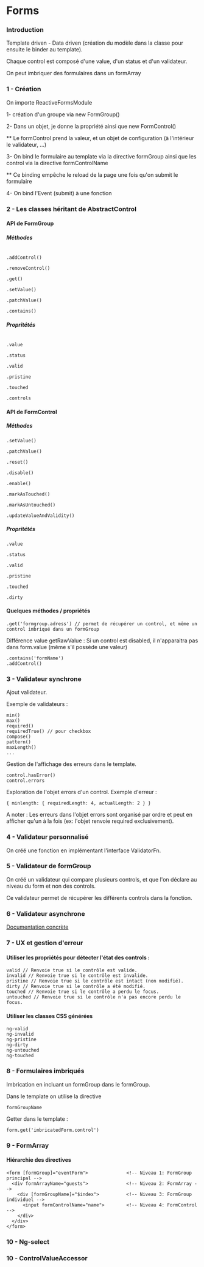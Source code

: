# Forms

### Introduction

Template driven - Data driven (création du modèle dans la classe pour ensuite le binder au template).

Chaque control est composé d'une value, d'un status et d'un validateur.

On peut imbriquer des formulaires dans un formArray


### 1 - Création

On importe ReactiveFormsModule

1- création d'un groupe via new FormGroup()

2- Dans un objet, je donne la propriété ainsi que new FormControl()

** Le formControl prend la valeur, et un objet de configuration (à l'intérieur le validateur, ...)

3- On bind le formulaire au template via la directive formGroup ainsi que les control via la directive formControlName

** Ce binding empêche le reload de la page une fois qu'on submit le formulaire

4- On bind l'Event (submit) à une fonction


### 2 - Les classes héritant de AbstractControl

#### API de FormGroup

##### Méthodes

```

.addControl()

.removeControl()

.get()

.setValue()

.patchValue()

.contains()

```

##### Propritétés

```

.value

.status

.valid

.pristine

.touched

.controls

```


#### API de FormControl

##### Méthodes

```
.setValue()

.patchValue()

.reset()

.disable()

.enable()

.markAsTouched()

.markAsUntouched()

.updateValueAndValidity()

```

##### Propritétés

```
.value

.status

.valid

.pristine

.touched

.dirty
```

#### Quelques méthodes / propriétés

``` 
.get('formgroup.adress') // permet de récupérer un control, et même un control imbriqué dans un formGroup
``` 

Différence value getRawValue : Si un control est disabled, il n'apparaitra pas dans form.value (même s'il possède une valeur)

```
.contains('formName') 
.addControl()
```

### 3 - Validateur synchrone

Ajout validateur.

Exemple de validateurs :
```
min()
max()
required()
requiredTrue() // pour checkbox
compose()
pattern()
maxLength()
...
```

Gestion de l'affichage des erreurs dans le template.

```
control.hasError() 
control.errors

```

Exploration de l'objet errors d'un control.
Exemple d'erreur : 
``` 
{ minlength: { requiredLength: 4, actualLength: 2 } } 
```

A noter : Les erreurs dans l'objet errors sont organisé par ordre et peut en afficher qu'un à la fois (ex: l'objet renvoie required exclusivement).


### 4 - Validateur personnalisé

On créé une fonction en implémentant l'interface ValidatorFn.


### 5 - Validateur de formGroup

On créé un validateur qui compare plusieurs controls, et que l'on déclare au niveau du form et non des controls.

Ce validateur permet de récupérer les différents controls dans la fonction.


### 6 - Validateur asynchrone

[Documentation concrète](https://angular.fr/reactive-forms/create-validator-async.html)


### 7 - UX et gestion d'erreur

#### Utiliser les propriétés pour détecter l'état des controls :

```
valid // Renvoie true si le contrôle est valide.
invalid // Renvoie true si le contrôle est invalide.
pristine // Renvoie true si le contrôle est intact (non modifié).
dirty // Renvoie true si le contrôle a été modifié.
touched // Renvoie true si le contrôle a perdu le focus.
untouched // Renvoie true si le contrôle n'a pas encore perdu le focus.
```

#### Utiliser les classes CSS générées

```
ng-valid
ng-invalid
ng-pristine
ng-dirty
ng-untouched
ng-touched
```

### 8 - Formulaires imbriqués

Imbrication en incluant un formGroup dans le formGroup.

Dans le template on utilise la directive 
```
formGroupName
```

Getter dans le template :

```
form.get('imbricatedForm.control')
```

### 9 - FormArray

#### Hiérarchie des directives 
```
<form [formGroup]="eventForm">              <!-- Niveau 1: FormGroup principal -->
  <div formArrayName="guests">              <!-- Niveau 2: FormArray -->
    <div [formGroupName]="$index">          <!-- Niveau 3: FormGroup individuel -->
      <input formControlName="name">        <!-- Niveau 4: FormControl -->
    </div>
  </div>
</form>
```

### 10 - Ng-select

### 10 - ControlValueAccessor 